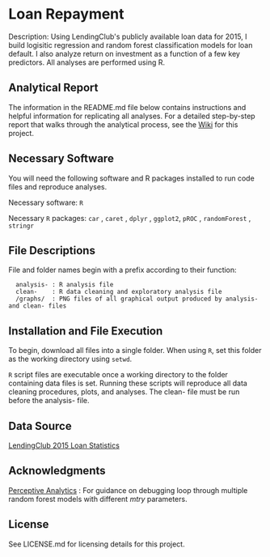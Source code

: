 # Loan Repayment
Description: Using LendingClub's publicly available loan data for 2015, I build logisitic regression and random forest classification models for loan default. I also analyze return on investment as a function of a few key predictors. All analyses are performed using R.

## Analytical Report
The information in the README.md file below contains instructions and helpful information for replicating all analyses. For a detailed step-by-step report that walks through the analytical process, see the [Wiki](https://github.com/nrgreenup/loan-default/wiki/Loan-Default-Analytical-Report) for this project.

## Necessary Software 
You will need the following software and R packages installed to run code files and reproduce analyses.

Necessary software: `R` 

Necessary `R` packages: `car` , `caret` , `dplyr` , `ggplot2`, `pROC` , `randomForest` , `stringr`  

## File Descriptions
File and folder names begin with a prefix according to their function:

      analysis- : R analysis file
      clean-    : R data cleaning and exploratory analysis file
      /graphs/  : PNG files of all graphical output produced by analysis- and clean- files
  
## Installation and File Execution
To begin, download all files into a single folder. When using `R`, set this folder as the working directory using `setwd`.

`R` script files are executable once a working directory to the folder containing data files is set. Running these scripts will reproduce all data cleaning procedures, plots, and analyses. The clean- file must be run before the analysis- file.

## Data Source
[LendingClub 2015 Loan Statistics](https://www.lendingclub.com/info/download-data.action)

## Acknowledgments 
[Perceptive Analytics](https://www.r-bloggers.com/how-to-implement-random-forests-in-r/) : For guidance on debugging loop through multiple random forest models with different *mtry* parameters.

## License
See LICENSE.md for licensing details for this project. 

